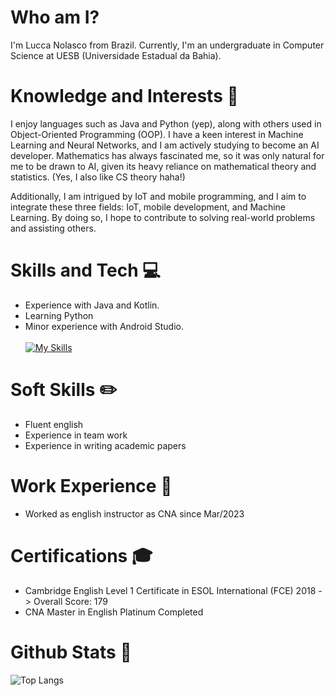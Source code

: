 # Who am I? 
I'm Lucca Nolasco from Brazil. 
Currently, I'm an undergraduate in Computer Science at UESB (Universidade Estadual da Bahia). 

# Knowledge and Interests 🧪 
I enjoy languages such as Java and Python (yep), along with others used in Object-Oriented Programming (OOP). I have a keen interest in Machine Learning and Neural Networks, and I am actively studying to become an AI developer. Mathematics has always fascinated me, so it was only natural for me to be drawn to AI, given its heavy reliance on mathematical theory and statistics. (Yes, I also like CS theory haha!)

Additionally, I am intrigued by IoT and mobile programming, and I aim to integrate these three fields: IoT, mobile development, and Machine Learning. By doing so, I hope to contribute to solving real-world problems and assisting others.

# Skills and Tech 💻 
- Experience with Java and Kotlin.
- Learning Python 
- Minor experience with Android Studio. <br><br>
[![My Skills](https://skillicons.dev/icons?i=java,kotlin,python)](https://skillicons.dev)

# Soft Skills ✏️ 
- Fluent english
- Experience in team work
- Experience in writing academic papers

# Work Experience 👷 
- Worked as english instructor as CNA since Mar/2023

# Certifications 🎓 
- Cambridge English Level 1 Certificate in ESOL International (FCE) 2018 -> Overall Score: 179
- CNA Master in English Platinum Completed

# Github Stats 💎  
![Top Langs](https://github-readme-stats.vercel.app/api/top-langs/?username=luccanolasco&layout=donut-vertical&theme=dracula)

